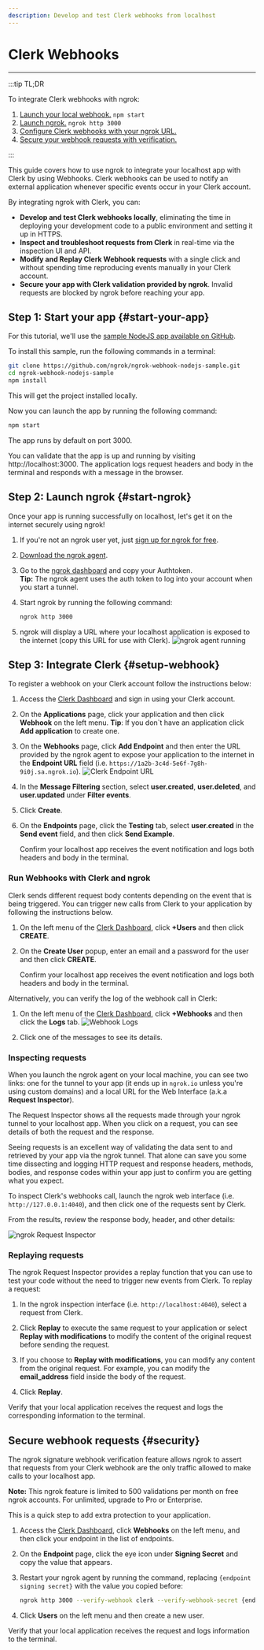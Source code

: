 ```yaml
---
description: Develop and test Clerk webhooks from localhost
---
```


# Clerk Webhooks
------------

:::tip TL;DR

To integrate Clerk webhooks with ngrok:
1. [Launch your local webhook.](#start-your-app) `npm start`
1. [Launch ngrok.](#start-ngrok) `ngrok http 3000`
1. [Configure Clerk webhooks with your ngrok URL.](#setup-webhook)
1. [Secure your webhook requests with verification.](#security)

:::


This guide covers how to use ngrok to integrate your localhost app with Clerk by using Webhooks.
Clerk webhooks can be used to notify an external application whenever specific events occur in your Clerk account. 

By integrating ngrok with Clerk, you can:

- **Develop and test Clerk webhooks locally**, eliminating the time in deploying your development code to a public environment and setting it up in HTTPS.
- **Inspect and troubleshoot requests from Clerk** in real-time via the inspection UI and API.
- **Modify and Replay Clerk Webhook requests** with a single click and without spending time reproducing events manually in your Clerk account.
- **Secure your app with Clerk validation provided by ngrok**. Invalid requests are blocked by ngrok before reaching your app.


## **Step 1**: Start your app {#start-your-app}

For this tutorial, we'll use the [sample NodeJS app available on GitHub](https://github.com/ngrok/ngrok-webhook-nodejs-sample). 

To install this sample, run the following commands in a terminal:

```bash
git clone https://github.com/ngrok/ngrok-webhook-nodejs-sample.git
cd ngrok-webhook-nodejs-sample
npm install
```

This will get the project installed locally.

Now you can launch the app by running the following command: 

```bash
npm start
```

The app runs by default on port 3000. 

You can validate that the app is up and running by visiting http://localhost:3000. The application logs request headers and body in the terminal and responds with a message in the browser.


## **Step 2**: Launch ngrok {#start-ngrok}

Once your app is running successfully on localhost, let's get it on the internet securely using ngrok! 

1. If you're not an ngrok user yet, just [sign up for ngrok for free](https://ngrok.com/signup).

1. [Download the ngrok agent](https://ngrok.com/download).

1. Go to the [ngrok dashboard](https://dashboard.ngrok.com) and copy your Authtoken. <br />
    **Tip:** The ngrok agent uses the auth token to log into your account when you start a tunnel.
    
1. Start ngrok by running the following command:
    ```bash
    ngrok http 3000
    ```

1. ngrok will display a URL where your localhost application is exposed to the internet (copy this URL for use with Clerk).
    ![ngrok agent running](/img/integrations/launch_ngrok_tunnel.png)


## **Step 3**: Integrate Clerk {#setup-webhook}

To register a webhook on your Clerk account follow the instructions below:

1. Access the [Clerk Dashboard](https://dashboard.clerk.dev/) and sign in using your Clerk account.

1. On the **Applications** page, click your application and then click **Webhook** on the left menu.
    **Tip**: If you don`t have an application click **Add application** to create one.

1. On the **Webhooks** page, click **Add Endpoint** and then enter the URL provided by the ngrok agent to expose your application to the internet in the **Endpoint URL** field (i.e. `https://1a2b-3c4d-5e6f-7g8h-9i0j.sa.ngrok.io`).
    ![Clerk Endpoint URL](img/ngrok_url_configuration_clerk.png)

1. In the **Message Filtering** section, select **user.created**, **user.deleted**, and **user.updated** under **Filter events**.

1. Click **Create**.

1. On the **Endpoints** page, click the **Testing** tab, select **user.created** in the **Send event** field, and then click **Send Example**.

    Confirm your localhost app receives the event notification and logs both headers and body in the terminal.


### Run Webhooks with Clerk and ngrok

Clerk sends different request body contents depending on the event that is being triggered.
You can trigger new calls from Clerk to your application by following the instructions below.

1. On the left menu of the [Clerk Dashboard](https://dashboard.clerk.dev/), click **+Users** and then click **CREATE**.

1. On the **Create User** popup, enter an email and a password for the user and then click **CREATE**.

    Confirm your localhost app receives the event notification and logs both headers and body in the terminal.

Alternatively, you can verify the log of the webhook call in Clerk:

1. On the left menu of the [Clerk Dashboard](https://dashboard.clerk.dev/), click **+Webhooks** and then click the **Logs** tab. 
    ![Webhook Logs](img/ngrok_logs_clerk.png)

1. Click one of the messages to see its details.


### Inspecting requests

When you launch the ngrok agent on your local machine, you can see two links: one for the tunnel to your app (it ends up in `ngrok.io` unless you're using custom domains) and a local URL for the Web Interface (a.k.a **Request Inspector**).

The Request Inspector shows all the requests made through your ngrok tunnel to your localhost app. When you click on a request, you can see details of both the request and the response.

Seeing requests is an excellent way of validating the data sent to and retrieved by your app via the ngrok tunnel. That alone can save you some time dissecting and logging HTTP request and response headers, methods, bodies, and response codes within your app just to confirm you are getting what you expect.

To inspect Clerk's webhooks call, launch the ngrok web interface (i.e. `http://127.0.0.1:4040`), and then click one of the requests sent by Clerk.

From the results, review the response body, header, and other details:

![ngrok Request Inspector](img/ngrok_introspection_clerk_webhooks.png)


### Replaying requests

The ngrok Request Inspector provides a replay function that you can use to test your code without the need to trigger new events from Clerk. To replay a request:

1. In the ngrok inspection interface (i.e. `http://localhost:4040`), select a request from Clerk.

1. Click **Replay** to execute the same request to your application or select **Replay with modifications** to modify the content of the original request before sending the request.

1. If you choose to **Replay with modifications**, you can modify any content from the original request. For example, you can modify the **email_address** field inside the body of the request.

1. Click **Replay**.

Verify that your local application receives the request and logs the corresponding information to the terminal.


## Secure webhook requests {#security}

The ngrok signature webhook verification feature allows ngrok to assert that requests from your Clerk webhook are the only traffic allowed to make calls to your localhost app.

**Note:** This ngrok feature is limited to 500 validations per month on free ngrok accounts. For unlimited, upgrade to Pro or Enterprise.

This is a quick step to add extra protection to your application.

1. Access the [Clerk Dashboard](https://dashboard.clerk.dev/), click **Webhooks** on the left menu, and then click your endpoint in the list of endpoints.

1. On the **Endpoint** page, click the eye icon under **Signing Secret** and copy the value that appears.

1. Restart your ngrok agent by running the command, replacing `{endpoint signing secret}` with the value you copied before:
    ```bash
    ngrok http 3000 --verify-webhook clerk --verify-webhook-secret {endpoint signing secret}
    ```

1. Click **Users** on the left menu and then create a new user.

Verify that your local application receives the request and logs information to the terminal.
